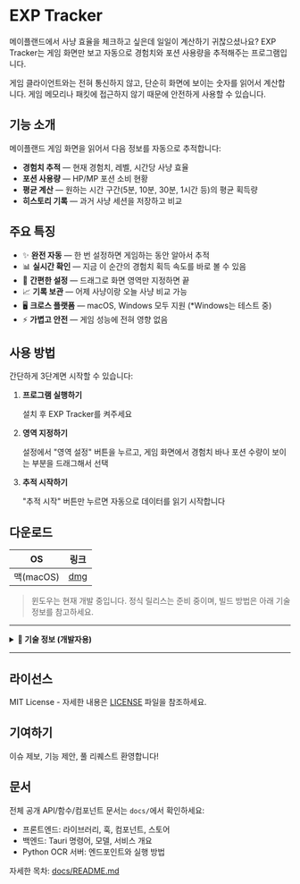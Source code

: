 # EXP Tracker

메이플랜드에서 사냥 효율을 체크하고 싶은데 일일이 계산하기 귀찮으셨나요? EXP Tracker는 게임 화면만 보고 자동으로 경험치와 포션 사용량을 추적해주는 프로그램입니다.

게임 클라이언트와는 전혀 통신하지 않고, 단순히 화면에 보이는 숫자를 읽어서 계산합니다. 게임 메모리나 패킷에 접근하지 않기 때문에 안전하게 사용할 수 있습니다.

## 기능 소개

메이플랜드 게임 화면을 읽어서 다음 정보를 자동으로 추적합니다:

- **경험치 추적** — 현재 경험치, 레벨, 시간당 사냥 효율
- **포션 사용량** — HP/MP 포션 소비 현황
- **평균 계산** — 원하는 시간 구간(5분, 10분, 30분, 1시간 등)의 평균 획득량
- **히스토리 기록** — 과거 사냥 세션을 저장하고 비교

## 주요 특징

- ✨ **완전 자동** — 한 번 설정하면 게임하는 동안 알아서 추적
- 📊 **실시간 확인** — 지금 이 순간의 경험치 획득 속도를 바로 볼 수 있음
- 🎯 **간편한 설정** — 드래그로 화면 영역만 지정하면 끝
- 📈 **기록 보관** — 어제 사냥이랑 오늘 사냥 비교 가능
- 🖥️ **크로스 플랫폼** — macOS, Windows 모두 지원 (*Windows는 테스트 중)
- ⚡ **가볍고 안전** — 게임 성능에 전혀 영향 없음

## 사용 방법

간단하게 3단계면 시작할 수 있습니다:

1. **프로그램 실행하기**

   설치 후 EXP Tracker를 켜주세요

2. **영역 지정하기**

   설정에서 "영역 설정" 버튼을 누르고, 게임 화면에서 경험치 바나 포션 수량이 보이는 부분을 드래그해서 선택

3. **추적 시작하기**

   "추적 시작" 버튼만 누르면 자동으로 데이터를 읽기 시작합니다

## 다운로드
|OS|링크|
|--|--|  
|맥(macOS)|[dmg](https://github.com/dh031200/EXP-Track/releases/download/v0.1.0/exp-tracker_0.1.0_aarch64.dmg)|  

> 윈도우는 현재 개발 중입니다. 정식 릴리스는 준비 중이며, 빌드 방법은 아래 기술 정보를 참고하세요.

---

<details>
<summary><strong>🔧 기술 정보 (개발자용)</strong></summary>

### 기술 스택 요약

- **프론트엔드**: React 19 + TypeScript + Zustand
- **백엔드**: Rust + Tauri 2.x
- **OCR 엔진**: PaddleOCR (Python 서버)
- **화면 캡처**: xcap 라이브러리

### 개발 환경 설정

**필수 요구사항**
- Rust 1.75+ (stable)
- Node.js 18+
- Python 3.10+ (OCR 서버용)
- 플랫폼별 의존성: [Tauri 필수 요구사항](https://tauri.app/v2/guides/prerequisites/) 참조

**설치 및 실행**
### macOS
```bash
# 의존성 설치
npm install

# Python OCR 서버 설정 (최초 1회)
cd python_ocr_server
python -m venv .venv
source .venv/bin/activate  # Windows: .venv\Scripts\activate
pip install -r requirements.txt

# 개발 서버 실행
npm run tauri dev
```

### Windows
```cmd
# node, rust, python(uv 패키지매니저), build tools 자동 설치 -> 최초 실행 시 y,y,y,y 이후에는 N, N
.\scripts\build_python_server.bat

# 의존성 설치
npm install

# 아이콘 생성
npm run icon:generate

# 개발 서버 실행
npm run tauri dev
```

### 빌드

**프로덕션 빌드**
```bash
npm run tauri build
```

**플랫폼별 빌드**
```bash
# Windows
npm run tauri build -- --target x86_64-pc-windows-msvc

# macOS (Apple Silicon)
npm run tauri build -- --target aarch64-apple-darwin

# macOS (Intel)
npm run tauri build -- --target x86_64-apple-darwin

# Linux
npm run tauri build -- --target x86_64-unknown-linux-gnu
```

### 프로젝트 구조

```
exp-tracker/
├── src/                    # React 프론트엔드
│   ├── components/         # UI 컴포넌트
│   ├── stores/            # Zustand 상태 관리
│   ├── hooks/             # React 커스텀 훅
│   └── services/          # API 통신 레이어
├── src-tauri/             # Rust 백엔드
│   ├── src/
│   │   ├── commands/      # Tauri IPC 명령어
│   │   ├── services/      # 비즈니스 로직
│   │   └── models/        # 데이터 구조
│   └── resources/         # 번들 리소스
├── python_ocr_server/     # OCR 처리 서버
└── tests/                 # 통합 테스트
```

### 아키텍처 개요

1. **Tauri (Rust)**: 화면 캡처 및 애플리케이션 로직
2. **Python OCR 서버**: 이미지에서 텍스트 추출
3. **React 프론트엔드**: 사용자 인터페이스 및 데이터 시각화

</details>

---

## 라이선스

MIT License - 자세한 내용은 [LICENSE](LICENSE) 파일을 참조하세요.

## 기여하기

이슈 제보, 기능 제안, 풀 리퀘스트 환영합니다!

## 문서

전체 공개 API/함수/컴포넌트 문서는 `docs/`에서 확인하세요:

- 프론트엔드: 라이브러리, 훅, 컴포넌트, 스토어
- 백엔드: Tauri 명령어, 모델, 서비스 개요
- Python OCR 서버: 엔드포인트와 실행 방법

자세한 목차: [docs/README.md](docs/README.md)
